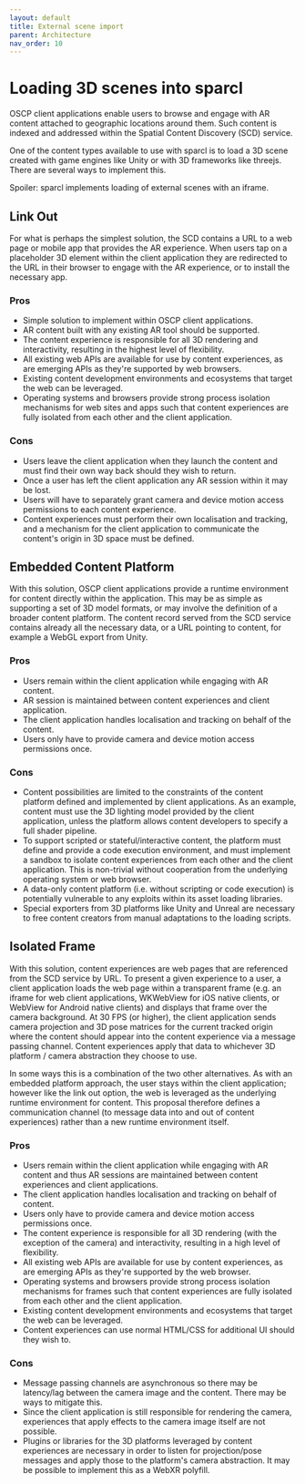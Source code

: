 ```yaml
---
layout: default
title: External scene import
parent: Architecture
nav_order: 10
---
```


# Loading 3D scenes into sparcl

OSCP client applications enable users to browse and engage with AR content attached to geographic locations around them. Such content is indexed and addressed within the Spatial Content Discovery (SCD) service.

One of the content types available to use with sparcl is to load a 3D scene created with game engines like Unity or with 3D frameworks like threejs. There are several ways to implement this.

Spoiler: sparcl implements loading of external scenes with an iframe.

## Link Out

For what is perhaps the simplest solution, the SCD contains a URL to a web page or mobile app that provides the AR experience. When users tap on a placeholder 3D element within the client application they are redirected to the URL in their browser to engage with the AR experience, or to install the necessary app.

### Pros

 - Simple solution to implement within OSCP client applications.
 - AR content built with any existing AR tool should be supported.
 - The content experience is responsible for all 3D rendering and interactivity, resulting in the highest level of flexibility.
 - All existing web APIs are available for use by content experiences, as are emerging APIs as they're supported by web browsers.
 - Existing content development environments and ecosystems that target the web can be leveraged.
 - Operating systems and browsers provide strong process isolation mechanisms for web sites and apps such that content experiences are fully isolated from each other and the client application.

### Cons

 - Users leave the client application when they launch the content and must find their own way back should they wish to return.
 - Once a user has left the client application any AR session within it may be lost.
 - Users will have to separately grant camera and device motion access permissions to each content experience.
 - Content experiences must perform their own localisation and tracking, and a mechanism for the client application to communicate the content's origin in 3D space must be defined.

## Embedded Content Platform

With this solution, OSCP client applications provide a runtime environment for content directly within the application. This may be as simple as supporting a set of 3D model formats, or may involve the definition of a broader content platform. The content record served from the SCD service contains already all the necessary data, or a URL pointing to content, for example a WebGL export from Unity.

### Pros

 - Users remain within the client application while engaging with AR content.
 - AR session is maintained between content experiences and client application.
 - The client application handles localisation and tracking on behalf of the content.
 - Users only have to provide camera and device motion access permissions once.

### Cons

 - Content possibilities are limited to the constraints of the content platform defined and implemented by client applications. As an example, content must use the 3D lighting model provided by the client application, unless the platform allows content developers to specify a full shader pipeline.
 - To support scripted or stateful/interactive content, the platform must define and provide a code execution environment, and must implement a sandbox to isolate content experiences from each other and the client application. This is non-trivial without cooperation from the underlying operating system or web browser.
 - A data-only content platform (i.e. without scripting or code execution) is potentially vulnerable to any exploits within its asset loading libraries.
 - Special exporters from 3D platforms like Unity and Unreal are necessary to free content creators from manual adaptations to the loading scripts.

## Isolated Frame

With this solution, content experiences are web pages that are referenced from the SCD service by URL. To present a given experience to a user, a client application loads the web page within a transparent frame (e.g. an iframe for web client applications, WKWebView for iOS native clients, or WebView for Android native clients) and displays that frame over the camera background. At 30 FPS (or higher), the client application sends camera projection and 3D pose matrices for the current tracked origin where the content should appear into the content experience via a message passing channel. Content experiences apply that data to whichever 3D platform / camera abstraction they choose to use.

In some ways this is a combination of the two other alternatives. As with an embedded platform approach, the user stays within the client application; however like the link out option, the web is leveraged as the underlying runtime environment for content. This proposal therefore defines a communication channel (to message data into and out of content experiences) rather than a new runtime environment itself.

### Pros

 - Users remain within the client application while engaging with AR content and thus AR sessions are maintained between content experiences and client applications.
 - The client application handles localisation and tracking on behalf of content.
 - Users only have to provide camera and device motion access permissions once.
 - The content experience is responsible for all 3D rendering (with the exception of the camera) and interactivity, resulting in a high level of flexibility.
 - All existing web APIs are available for use by content experiences, as are emerging APIs as they're supported by the web browser.
 - Operating systems and browsers provide strong process isolation mechanisms for frames such that content experiences are fully isolated from each other and the client application.
 - Existing content development environments and ecosystems that target the web can be leveraged.
 - Content experiences can use normal HTML/CSS for additional UI should they wish to.

### Cons

 - Message passing channels are asynchronous so there may be latency/lag between the camera image and the content. There may be ways to mitigate this.
 - Since the client application is still responsible for rendering the camera, experiences that apply effects to the camera image itself are not possible.
 - Plugins or libraries for the 3D platforms leveraged by content experiences are necessary in order to listen for projection/pose messages and apply those to the platform's camera abstraction. It may be possible to implement this as a WebXR polyfill.
